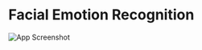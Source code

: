 # Facial Emotion Recognition
![App Screenshot](https://recfaces.com/wp-content/uploads/2021/03/rf-emotion-recognition-rf-830x495-1.jpeg)
